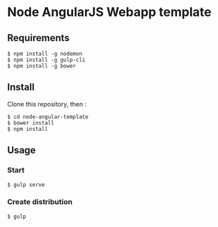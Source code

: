 # Node AngularJS Webapp template

## Requirements

    $ npm install -g nodemon
    $ npm install -g gulp-cli
    $ npm install -g bower


## Install

Clone this repository, then :

    $ cd node-angular-template
    $ bower install
    $ npm install


## Usage

### Start 

    $ gulp serve

### Create distribution

    $ gulp


